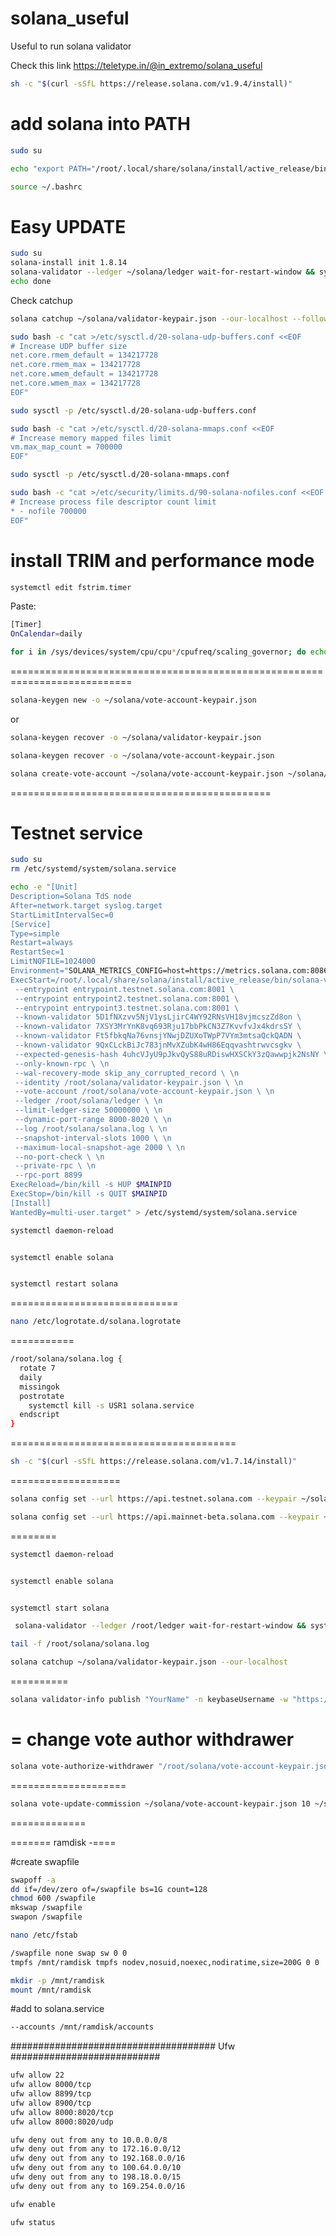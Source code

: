 # solana_useful
Useful to run solana validator

Check this link https://teletype.in/@in_extremo/solana_useful
```bash
sh -c "$(curl -sSfL https://release.solana.com/v1.9.4/install)"
```
# add solana into PATH
```bash
sudo su

echo "export PATH="/root/.local/share/solana/install/active_release/bin:$PATH"" >> ~/.bashrc

source ~/.bashrc
```


# Easy UPDATE

```bash
sudo su
solana-install init 1.8.14
solana-validator --ledger ~/solana/ledger wait-for-restart-window && systemctl restart solana 
echo done
```
Check catchup

```bash
solana catchup ~/solana/validator-keypair.json --our-localhost --follow --log
```

```bash
sudo bash -c "cat >/etc/sysctl.d/20-solana-udp-buffers.conf <<EOF
# Increase UDP buffer size
net.core.rmem_default = 134217728
net.core.rmem_max = 134217728
net.core.wmem_default = 134217728
net.core.wmem_max = 134217728
EOF"

sudo sysctl -p /etc/sysctl.d/20-solana-udp-buffers.conf

sudo bash -c "cat >/etc/sysctl.d/20-solana-mmaps.conf <<EOF
# Increase memory mapped files limit
vm.max_map_count = 700000
EOF"

sudo sysctl -p /etc/sysctl.d/20-solana-mmaps.conf

sudo bash -c "cat >/etc/security/limits.d/90-solana-nofiles.conf <<EOF
# Increase process file descriptor count limit
* - nofile 700000
EOF"
```

# install TRIM and performance mode

```bash
systemctl edit fstrim.timer
```

Paste:

```bash
[Timer]
OnCalendar=daily
```
```bash
for i in /sys/devices/system/cpu/cpu*/cpufreq/scaling_governor; do echo performance > $i; done
```
===========================================================================

```bash
solana-keygen new -o ~/solana/vote-account-keypair.json
```
or
```bash
solana-keygen recover -o ~/solana/validator-keypair.json
```
```bash
solana-keygen recover -o ~/solana/vote-account-keypair.json
```
```bash
solana create-vote-account ~/solana/vote-account-keypair.json ~/solana/validator-keypair.json ~/solana/withdrawer.json 
```
=============================================
# Testnet service

```bash
sudo su
rm /etc/systemd/system/solana.service

echo -e "[Unit]
Description=Solana TdS node
After=network.target syslog.target
StartLimitIntervalSec=0
[Service]
Type=simple
Restart=always
RestartSec=1
LimitNOFILE=1024000
Environment="SOLANA_METRICS_CONFIG=host=https://metrics.solana.com:8086,db=tds,u=testnet_write,p=c4fa841aa918bf8274e3e2a44d77568d9861b3ea"
ExecStart=/root/.local/share/solana/install/active_release/bin/solana-validator \n
 --entrypoint entrypoint.testnet.solana.com:8001 \ 
 --entrypoint entrypoint2.testnet.solana.com:8001 \ 
 --entrypoint entrypoint3.testnet.solana.com:8001 \ 
 --known-validator 5D1fNXzvv5NjV1ysLjirC4WY92RNsVH18vjmcszZd8on \ 
 --known-validator 7XSY3MrYnK8vq693Rju17bbPkCN3Z7KvvfvJx4kdrsSY \ 
 --known-validator Ft5fbkqNa76vnsjYNwjDZUXoTWpP7VYm3mtsaQckQADN \ 
 --known-validator 9QxCLckBiJc783jnMvXZubK4wH86Eqqvashtrwvcsgkv \ 
 --expected-genesis-hash 4uhcVJyU9pJkvQyS88uRDiswHXSCkY3zQawwpjk2NsNY \ \n
 --only-known-rpc \ \n
 --wal-recovery-mode skip_any_corrupted_record \ \n
 --identity /root/solana/validator-keypair.json \ \n
 --vote-account /root/solana/vote-account-keypair.json \ \n
 --ledger /root/solana/ledger \ \n
 --limit-ledger-size 50000000 \ \n
 --dynamic-port-range 8000-8020 \ \n
 --log /root/solana/solana.log \ \n
 --snapshot-interval-slots 1000 \ \n
 --maximum-local-snapshot-age 2000 \ \n
 --no-port-check \ \n
 --private-rpc \ \n
 --rpc-port 8899
ExecReload=/bin/kill -s HUP $MAINPID
ExecStop=/bin/kill -s QUIT $MAINPID
[Install]
WantedBy=multi-user.target" > /etc/systemd/system/solana.service

systemctl daemon-reload


systemctl enable solana


systemctl restart solana

```

=============================
```bash
nano /etc/logrotate.d/solana.logrotate
```
===========
```bash
/root/solana/solana.log {
  rotate 7
  daily
  missingok
  postrotate
    systemctl kill -s USR1 solana.service
  endscript
}
```



=======================================

```bash
sh -c "$(curl -sSfL https://release.solana.com/v1.7.14/install)"
```


===================
```bash
solana config set --url https://api.testnet.solana.com --keypair ~/solana/validator-keypair.json
```
```bash
solana config set --url https://api.mainnet-beta.solana.com --keypair ~/solana/validator-keypair.json
```
========
```bash
systemctl daemon-reload


systemctl enable solana


systemctl start solana
```
```bash
 solana-validator --ledger /root/ledger wait-for-restart-window && systemctl restart solana
```

```bash
tail -f /root/solana/solana.log
```

```bash
solana catchup ~/solana/validator-keypair.json --our-localhost
```
==========

```bash
solana validator-info publish "YourName" -n keybaseUsername -w "https://yoursite.com" -d "Blocks must go on"
```
=
change vote author withdrawer
=
```bash
solana vote-authorize-withdrawer "/root/solana/vote-account-keypair.json" "/root/solana/validator-keypair.json" "/root/solana/solflare-raw-key-7EWKPuLVsbMQGpPtBa5HWNyb9djfndimok5iqrpF39n.json"
```
====================
```bash
solana vote-update-commission ~/solana/vote-account-keypair.json 10 ~/solana/validator-keypair.json
```
=============


=======
ramdisk
-====

#create swapfile
```bash
swapoff -a
dd if=/dev/zero of=/swapfile bs=1G count=128
chmod 600 /swapfile
mkswap /swapfile
swapon /swapfile
```
```bash
nano /etc/fstab
```
```bash
/swapfile none swap sw 0 0
tmpfs /mnt/ramdisk tmpfs nodev,nosuid,noexec,nodiratime,size=200G 0 0
``` 
```bash
mkdir -p /mnt/ramdisk
mount /mnt/ramdisk
``` 
#add to solana.service
```bash
--accounts /mnt/ramdisk/accounts
``` 
#####################################
          Ufw
###########################
```bash
ufw allow 22
ufw allow 8000/tcp
ufw allow 8899/tcp
ufw allow 8900/tcp
ufw allow 8000:8020/tcp
ufw allow 8000:8020/udp

ufw deny out from any to 10.0.0.0/8
ufw deny out from any to 172.16.0.0/12
ufw deny out from any to 192.168.0.0/16
ufw deny out from any to 100.64.0.0/10
ufw deny out from any to 198.18.0.0/15
ufw deny out from any to 169.254.0.0/16

ufw enable
```
```bash
ufw status
```

